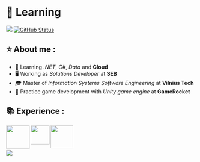 # 🚀 Learning
<a href="https://github.com/rengetsu"><img src="https://github-readme-stats.vercel.app/api/top-langs/?username=rengetsu&theme=highcontrast&hide=C&langs_count=4)"/></a>&nbsp;[![GitHub Status](https://github-readme-stats.vercel.app/api?username=rengetsu&&show_icons=true&theme=highcontrast&line_height=33)](https://maxbase.org)

## :star: About me :

  *  :microscope: Learning *.NET*, *C#*, *Data* and **Cloud**
  *  :desktop_computer: Working as *Solutions Developer* at **SEB**
  * :mortar_board: Master of *Information Systems Software Engineering* at **Vilnius Tech**
  * :game_die: Practice game development with *Unity game engine* at **GameRocket** 

## 📚 Experience :

<img align="left" src="https://i.ibb.co/rmf4NHW/net-framework.png" width="62"/><img align="left" src="https://i.ibb.co/cF5SFB0/sql.png" width="50"/><img align="left" src="https://i.ibb.co/yyDLn2y/unity.png" width="60"/>

<br/><br/><br/>

![](https://komarev.com/ghpvc/?username=rengetsu)
